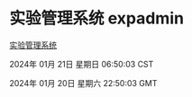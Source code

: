 # 实验管理系统 expadmin
[实验管理系统](http://219.139.199.248:56808/expadmin-782313d2-e1b1-4ea7-932e-3a55e6a1a4d0/)

2024年 01月 21日 星期日 06:50:03 CST

2024年 01月 20日 星期六 22:50:03 GMT
